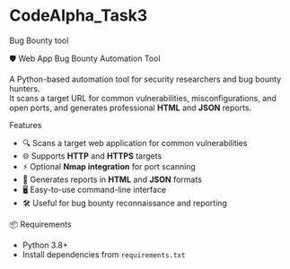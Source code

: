 # CodeAlpha_Task3
Bug Bounty tool

 🛡️ Web App Bug Bounty Automation Tool

A Python-based automation tool for security researchers and bug bounty hunters.  
It scans a target URL for common vulnerabilities, misconfigurations, and open ports, and generates professional **HTML** and **JSON** reports.

 Features
- 🔍 Scans a target web application for common vulnerabilities
- 🌐 Supports **HTTP** and **HTTPS** targets
- ⚡ Optional **Nmap integration** for port scanning
- 📄 Generates reports in **HTML** and **JSON** formats
- 🖥️ Easy-to-use command-line interface
- 🛠️ Useful for bug bounty reconnaissance and reporting

 📦 Requirements
- Python 3.8+
- Install dependencies from `requirements.txt`


